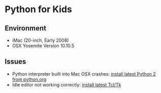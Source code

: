 # Python for Kids

## Environment
* iMac (20-inch, Early 2008)
* OSX Yosemite Version 10.10.5

## Issues
* Python interpreter built into Mac OSX crashes:
	[install latest Python 2 from python.org](https://www.python.org/ftp/python/2.7.11/python-2.7.11-macosx10.6.pkg)
* Idle editor not working correctly:
	[install latest Tcl/Tk](https://www.activestate.com/activetcl/downloads)
